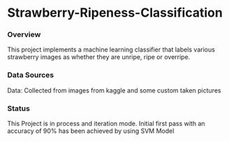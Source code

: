 # Strawberry-Ripeness-Classification

### Overview

This project implements a machine learning classifier that labels various strawberry images as whether they are unripe, ripe or overripe. 

### Data Sources

Data: Collected from images from kaggle and some custom taken pictures

### Status
This Project is in process and iteration mode. Initial first pass with an accuracy of 90% has been achieved by using SVM Model
